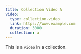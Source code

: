 ```yaml
---
title: Collection Video A
video:
  type: collection-video
  link: https://www.example.com
  duration: 3000
  collection: a
---
```


This is a `video` in a collection.
